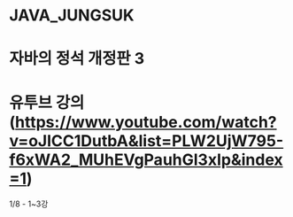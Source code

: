 # JAVA_JUNGSUK

# 자바의 정석 개정판 3

# 유투브 강의 (https://www.youtube.com/watch?v=oJlCC1DutbA&list=PLW2UjW795-f6xWA2_MUhEVgPauhGl3xIp&index=1)

1/8 - 1~3강
